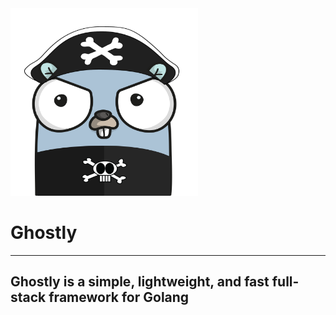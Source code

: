 <img src="/public/ghostly.jpg"  width="300" height="300">

# Ghostly
-----------------------------------------------------------------------------
## Ghostly is a simple, lightweight, and fast full-stack framework for Golang
